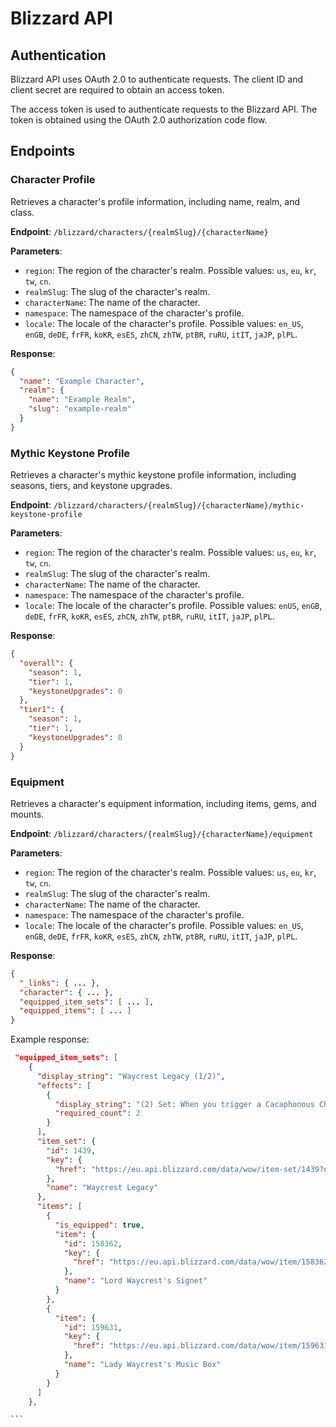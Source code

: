 # Blizzard API

## Authentication

Blizzard API uses OAuth 2.0 to authenticate requests. The client ID and client secret are required to obtain an access token.

The access token is used to authenticate requests to the Blizzard API. The token is obtained using the OAuth 2.0 authorization code flow.

## Endpoints

### Character Profile

Retrieves a character's profile information, including name, realm, and class.

**Endpoint**: `/blizzard/characters/{realmSlug}/{characterName}`

**Parameters**:

- `region`: The region of the character's realm. Possible values: `us`, `eu`, `kr`, `tw`, `cn`.
- `realmSlug`: The slug of the character's realm.
- `characterName`: The name of the character.
- `namespace`: The namespace of the character's profile.
- `locale`: The locale of the character's profile. Possible values: `en_US`, `enGB`, `deDE`, `frFR`, `koKR`, `esES`, `zhCN`, `zhTW`, `ptBR`, `ruRU`, `itIT`, `jaJP`, `plPL`.

**Response**:

```json
{
  "name": "Example Character",
  "realm": {
    "name": "Example Realm",
    "slug": "example-realm"
  }
}
```

### Mythic Keystone Profile

Retrieves a character's mythic keystone profile information, including seasons, tiers, and keystone upgrades.

**Endpoint**: `/blizzard/characters/{realmSlug}/{characterName}/mythic-keystone-profile`

**Parameters**:

- `region`: The region of the character's realm. Possible values: `us`, `eu`, `kr`, `tw`, `cn`.
- `realmSlug`: The slug of the character's realm.
- `characterName`: The name of the character.
- `namespace`: The namespace of the character's profile.
- `locale`: The locale of the character's profile. Possible values: `enUS`, `enGB`, `deDE`, `frFR`, `koKR`, `esES`, `zhCN`, `zhTW`, `ptBR`, `ruRU`, `itIT`, `jaJP`, `plPL`.

**Response**:

```json
{
  "overall": {
    "season": 1,
    "tier": 1,
    "keystoneUpgrades": 0
  },
  "tier1": {
    "season": 1,
    "tier": 1,
    "keystoneUpgrades": 0
  }
}
```

### Equipment

Retrieves a character's equipment information, including items, gems, and mounts.

**Endpoint**: `/blizzard/characters/{realmSlug}/{characterName}/equipment`

**Parameters**:

- `region`: The region of the character's realm. Possible values: `us`, `eu`, `kr`, `tw`, `cn`.
- `realmSlug`: The slug of the character's realm.
- `characterName`: The name of the character.
- `namespace`: The namespace of the character's profile.
- `locale`: The locale of the character's profile. Possible values: `en_US`, `enGB`, `deDE`, `frFR`, `koKR`, `esES`, `zhCN`, `zhTW`, `ptBR`, `ruRU`, `itIT`, `jaJP`, `plPL`.

**Response**:

```json
{
  "_links": { ... },
  "character": { ... },
  "equipped_item_sets": [ ... ],
  "equipped_items": [ ... ]
}
```

Example response:

````json
 "equipped_item_sets": [
    {
      "display_string": "Waycrest Legacy (1/2)",
      "effects": [
        {
          "display_string": "(2) Set: When you trigger a Cacaphonous Chord or Harmonious Chord there is a 40% chance to trigger the other chord at 60% of the power.",
          "required_count": 2
        }
      ],
      "item_set": {
        "id": 1439,
        "key": {
          "href": "https://eu.api.blizzard.com/data/wow/item-set/1439?namespace=static-11.0.0_55478-eu"
        },
        "name": "Waycrest Legacy"
      },
      "items": [
        {
          "is_equipped": true,
          "item": {
            "id": 158362,
            "key": {
              "href": "https://eu.api.blizzard.com/data/wow/item/158362?namespace=static-11.0.0_55478-eu"
            },
            "name": "Lord Waycrest's Signet"
          }
        },
        {
          "item": {
            "id": 159631,
            "key": {
              "href": "https://eu.api.blizzard.com/data/wow/item/159631?namespace=static-11.0.0_55478-eu"
            },
            "name": "Lady Waycrest's Music Box"
          }
        }
      ]
    },

```
````
